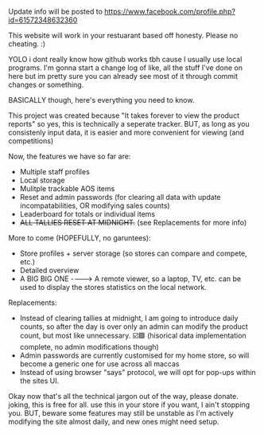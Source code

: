 Update info will be posted to https://www.facebook.com/profile.php?id=61572348632360

This website will work in your restuarant based off honesty. Please no cheating. :)

YOLO i dont really know how github works tbh cause I usually use local programs.
I'm gonna start a change log of like, all the stuff I've done on here but im pretty sure you can already see most of it through commit changes or something.

BASICALLY though, here's everything you need to know.


This project was created because "It takes forever to view the product reports" so yes, this is technically a seperate tracker.
BUT, as long as you consistenly input data, it is easier and more convenient for viewing (and competitions)

Now, the features we have so far are:
- Multiple staff profiles
- Local storage
- Mulitple trackable AOS items
- Reset and admin passwords (for clearing all data with update incompatabilities, OR modifying sales counts)
- Leaderboard for totals or individual items
- ~~ALL TALLIES RESET AT MIDNIGHT.~~ (see Replacements for more info)

More to come (HOPEFULLY, no garuntees):
- Store profiles + server storage (so stores can compare and compete, etc.)
- Detailed overview
- A BIG BIG ONE ----> A remote viewer, so a laptop, TV, etc. can be used to display the stores statistics on the local network.

Replacements:
- Instead of clearing tallies at midnight, I am going to introduce daily counts, so after the day is over only an admin can modify the product count, but most like unnecessary. ☑️🟩 (hisorical data implementation complete, no admin modifications though)
- Admin passwords are currently customised for my home store, so will become a generic one for use across all maccas
- Instead of using browser "says" protocol, we will opt for pop-ups within the sites UI.



Okay now that's all the technical jargon out of the way, please donate. joking, this is free for all.
use this in your store if you want, I ain't stopping you. BUT, beware some features may still be unstable as I'm actively modifying the site almost daily, and new ones might need setup.
